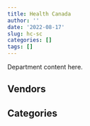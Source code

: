 ```yaml
---
title: Health Canada
author: ''
date: '2022-08-17'
slug: hc-sc
categories: []
tags: []
---
```


<script src="/rmarkdown-libs/htmlwidgets/htmlwidgets.js"></script>
<link href="/rmarkdown-libs/datatables-css/datatables-crosstalk.css" rel="stylesheet" />
<script src="/rmarkdown-libs/datatables-binding/datatables.js"></script>
<script src="/rmarkdown-libs/jquery/jquery-3.6.0.min.js"></script>
<link href="/rmarkdown-libs/dt-core-bootstrap/css/dataTables.bootstrap.min.css" rel="stylesheet" />
<link href="/rmarkdown-libs/dt-core-bootstrap/css/dataTables.bootstrap.extra.css" rel="stylesheet" />
<script src="/rmarkdown-libs/dt-core-bootstrap/js/jquery.dataTables.min.js"></script>
<script src="/rmarkdown-libs/dt-core-bootstrap/js/dataTables.bootstrap.min.js"></script>
<link href="/rmarkdown-libs/crosstalk/css/crosstalk.min.css" rel="stylesheet" />
<script src="/rmarkdown-libs/crosstalk/js/crosstalk.min.js"></script>
<script src="/rmarkdown-libs/htmlwidgets/htmlwidgets.js"></script>
<link href="/rmarkdown-libs/datatables-css/datatables-crosstalk.css" rel="stylesheet" />
<script src="/rmarkdown-libs/datatables-binding/datatables.js"></script>
<script src="/rmarkdown-libs/jquery/jquery-3.6.0.min.js"></script>
<link href="/rmarkdown-libs/dt-core-bootstrap/css/dataTables.bootstrap.min.css" rel="stylesheet" />
<link href="/rmarkdown-libs/dt-core-bootstrap/css/dataTables.bootstrap.extra.css" rel="stylesheet" />
<script src="/rmarkdown-libs/dt-core-bootstrap/js/jquery.dataTables.min.js"></script>
<script src="/rmarkdown-libs/dt-core-bootstrap/js/dataTables.bootstrap.min.js"></script>
<link href="/rmarkdown-libs/crosstalk/css/crosstalk.min.css" rel="stylesheet" />
<script src="/rmarkdown-libs/crosstalk/js/crosstalk.min.js"></script>

Department content here.

## Vendors

<div id="htmlwidget-1" style="width:100%;height:auto;" class="datatables html-widget"></div>
<script type="application/json" data-for="htmlwidget-1">{"x":{"style":"bootstrap","filter":"none","vertical":false,"data":[["<a href=\"/vendors/11983890_canada_centre/\">11983890 CANADA CENTRE<\/a>","<a href=\"/vendors/3955788_canada/\">3955788 CANADA<\/a>","<a href=\"/vendors/3d_datacomm/\">3D DATACOMM<\/a>","<a href=\"/vendors/3m_canada_company/\">3M CANADA COMPANY<\/a>","<a href=\"/vendors/4_office_automation/\">4 OFFICE AUTOMATION<\/a>","<a href=\"/vendors/4plan_consulting/\">4PLAN CONSULTING<\/a>","<a href=\"/vendors/73719_newfoundland_labrador/\">73719 NEWFOUNDLAND LABRADOR<\/a>","<a href=\"/vendors/a_hundred_answers/\">A HUNDRED ANSWERS<\/a>","<a href=\"/vendors/ab_sciex/\">AB SCIEX<\/a>","<a href=\"/vendors/act/\">ACT<\/a>","<a href=\"/vendors/adga_group/\">ADGA GROUP<\/a>","<a href=\"/vendors/advanced_business_interiors/\">ADVANCED BUSINESS INTERIORS<\/a>","<a href=\"/vendors/advanced_chippewa_technologies/\">ADVANCED CHIPPEWA TECHNOLOGIES<\/a>","<a href=\"/vendors/aecom/\">AECOM<\/a>","<a href=\"/vendors/agilent/\">AGILENT<\/a>","<a href=\"/vendors/air_liquide_canada/\">AIR LIQUIDE CANADA<\/a>","<a href=\"/vendors/als_canada/\">ALS CANADA<\/a>","<a href=\"/vendors/altis_human_resources/\">ALTIS HUMAN RESOURCES<\/a>","<a href=\"/vendors/amdocs/\">AMDOCS<\/a>","<a href=\"/vendors/amtek_engineering/\">AMTEK ENGINEERING<\/a>","<a href=\"/vendors/ansys_canada/\">ANSYS CANADA<\/a>","<a href=\"/vendors/applied_electonics/\">APPLIED ELECTONICS<\/a>","<a href=\"/vendors/arcadis_canada/\">ARCADIS CANADA<\/a>","<a href=\"/vendors/aris_global/\">ARIS GLOBAL<\/a>","<a href=\"/vendors/artemp_personnel_services/\">ARTEMP PERSONNEL SERVICES<\/a>","<a href=\"/vendors/ats_services/\">ATS SERVICES<\/a>","<a href=\"/vendors/avi_spl_canada/\">AVI SPL CANADA<\/a>","<a href=\"/vendors/banfield_seguin/\">BANFIELD SEGUIN<\/a>","<a href=\"/vendors/bdo_canada/\">BDO CANADA<\/a>","<a href=\"/vendors/bell_canada/\">BELL CANADA<\/a>","<a href=\"/vendors/biomerieux_canada/\">BIOMERIEUX CANADA<\/a>","<a href=\"/vendors/black_mcdonald/\">BLACK MCDONALD<\/a>","<a href=\"/vendors/bluedot/\">BLUEDOT<\/a>","<a href=\"/vendors/bouthillette_parizeau/\">BOUTHILLETTE PARIZEAU<\/a>","<a href=\"/vendors/bruker/\">BRUKER<\/a>","<a href=\"/vendors/cache_computer_consulting/\">CACHE COMPUTER CONSULTING<\/a>","<a href=\"/vendors/calian/\">CALIAN<\/a>","<a href=\"/vendors/caltrio_company/\">CALTRIO COMPANY<\/a>","<a href=\"/vendors/canada_post/\">CANADA POST<\/a>","<a href=\"/vendors/canadian_corps_of_commissionaires/\">CANADIAN CORPS OF COMMISSIONAIRES<\/a>","<a href=\"/vendors/canadian_paediatric_society/\">CANADIAN PAEDIATRIC SOCIETY<\/a>","<a href=\"/vendors/canadian_standards_association/\">CANADIAN STANDARDS ASSOCIATION<\/a>","<a href=\"/vendors/canon/\">CANON<\/a>","<a href=\"/vendors/carahsoft_technology/\">CARAHSOFT TECHNOLOGY<\/a>","<a href=\"/vendors/carleton_university/\">CARLETON UNIVERSITY<\/a>","<a href=\"/vendors/cbci_telecom/\">CBCI TELECOM<\/a>","<a href=\"/vendors/cdw_canada/\">CDW CANADA<\/a>","<a href=\"/vendors/charron_human_resources/\">CHARRON HUMAN RESOURCES<\/a>","<a href=\"/vendors/chu_sainte_justine/\">CHU SAINTE JUSTINE<\/a>","<a href=\"/vendors/chubb_edwards/\">CHUBB EDWARDS<\/a>","<a href=\"/vendors/cision_canada/\">CISION CANADA<\/a>","<a href=\"/vendors/cistel_technology/\">CISTEL TECHNOLOGY<\/a>","<a href=\"/vendors/closereach/\">CLOSEREACH<\/a>","<a href=\"/vendors/cnw_group/\">CNW GROUP<\/a>","<a href=\"/vendors/colliers_project_leaders/\">COLLIERS PROJECT LEADERS<\/a>","<a href=\"/vendors/compucom_canada/\">COMPUCOM CANADA<\/a>","<a href=\"/vendors/conoscenti_technologies/\">CONOSCENTI TECHNOLOGIES<\/a>","<a href=\"/vendors/construction_bugere/\">CONSTRUCTION BUGERE<\/a>","<a href=\"/vendors/contract_community/\">CONTRACT COMMUNITY<\/a>","<a href=\"/vendors/coradix_technology_consulting/\">CORADIX TECHNOLOGY CONSULTING<\/a>","<a href=\"/vendors/cossette_communications/\">COSSETTE COMMUNICATIONS<\/a>","<a href=\"/vendors/cummins_canada/\">CUMMINS CANADA<\/a>","<a href=\"/vendors/d_mark_biosciences/\">D MARK BIOSCIENCES<\/a>","<a href=\"/vendors/dalhousie_university/\">DALHOUSIE UNIVERSITY<\/a>","<a href=\"/vendors/davtair_industries/\">DAVTAIR INDUSTRIES<\/a>","<a href=\"/vendors/delco_automation/\">DELCO AUTOMATION<\/a>","<a href=\"/vendors/dell_computer/\">DELL COMPUTER<\/a>","<a href=\"/vendors/deloitte_and_touche/\">DELOITTE AND TOUCHE<\/a>","<a href=\"/vendors/donna_cona/\">DONNA CONA<\/a>","<a href=\"/vendors/dst_consulting_engineers/\">DST CONSULTING ENGINEERS<\/a>","<a href=\"/vendors/dynabook_canada/\">DYNABOOK CANADA<\/a>","<a href=\"/vendors/dynamic_personnel_consultants/\">DYNAMIC PERSONNEL CONSULTANTS<\/a>","<a href=\"/vendors/ebsco_canada/\">EBSCO CANADA<\/a>","<a href=\"/vendors/ecole_de_langues_abce/\">ECOLE DE LANGUES ABCE<\/a>","<a href=\"/vendors/ecole_de_langues_la_cite/\">ECOLE DE LANGUES LA CITE<\/a>","<a href=\"/vendors/ekos_research_associates/\">EKOS RESEARCH ASSOCIATES<\/a>","<a href=\"/vendors/ellisdon/\">ELLISDON<\/a>","<a href=\"/vendors/elsevier/\">ELSEVIER<\/a>","<a href=\"/vendors/entrust/\">ENTRUST<\/a>","<a href=\"/vendors/environics_research_group/\">ENVIRONICS RESEARCH GROUP<\/a>","<a href=\"/vendors/equasion_business_technologies/\">EQUASION BUSINESS TECHNOLOGIES<\/a>","<a href=\"/vendors/esbe_scientific_industries/\">ESBE SCIENTIFIC INDUSTRIES<\/a>","<a href=\"/vendors/esri/\">ESRI<\/a>","<a href=\"/vendors/excel_human_resources/\">EXCEL HUMAN RESOURCES<\/a>","<a href=\"/vendors/express_scripts_canada/\">EXPRESS SCRIPTS CANADA<\/a>","<a href=\"/vendors/fast_forward_french/\">FAST FORWARD FRENCH<\/a>","<a href=\"/vendors/fast_track_staffing/\">FAST TRACK STAFFING<\/a>","<a href=\"/vendors/fca_canada/\">FCA CANADA<\/a>","<a href=\"/vendors/federal_express_canada/\">FEDERAL EXPRESS CANADA<\/a>","<a href=\"/vendors/felix_technology/\">FELIX TECHNOLOGY<\/a>","<a href=\"/vendors/flynn_canada/\">FLYNN CANADA<\/a>","<a href=\"/vendors/fmc_professionals/\">FMC PROFESSIONALS<\/a>","<a href=\"/vendors/ford_motor_company/\">FORD MOTOR COMPANY<\/a>","<a href=\"/vendors/fsc/\">FSC<\/a>","<a href=\"/vendors/gamble_technologies/\">GAMBLE TECHNOLOGIES<\/a>","<a href=\"/vendors/gartner/\">GARTNER<\/a>","<a href=\"/vendors/gc_strategies/\">GC STRATEGIES<\/a>","<a href=\"/vendors/general_electric_canada/\">GENERAL ELECTRIC CANADA<\/a>","<a href=\"/vendors/general_motors/\">GENERAL MOTORS<\/a>","<a href=\"/vendors/genesis_integration/\">GENESIS INTEGRATION<\/a>","<a href=\"/vendors/genome_quebec/\">GENOME QUEBEC<\/a>","<a href=\"/vendors/getinge_canada/\">GETINGE CANADA<\/a>","<a href=\"/vendors/gilmore_reproductions/\">GILMORE REPRODUCTIONS<\/a>","<a href=\"/vendors/glaxosmithkline/\">GLAXOSMITHKLINE<\/a>","<a href=\"/vendors/global_knowledge/\">GLOBAL KNOWLEDGE<\/a>","<a href=\"/vendors/global_upholstery/\">GLOBAL UPHOLSTERY<\/a>","<a href=\"/vendors/golder_associates/\">GOLDER ASSOCIATES<\/a>","<a href=\"/vendors/goss_gilroy/\">GOSS GILROY<\/a>","<a href=\"/vendors/graybridge_international_consulting/\">GRAYBRIDGE INTERNATIONAL CONSULTING<\/a>","<a href=\"/vendors/haworth/\">HAWORTH<\/a>","<a href=\"/vendors/hewlett_packard/\">HEWLETT PACKARD<\/a>","<a href=\"/vendors/hitachi_data_systems/\">HITACHI DATA SYSTEMS<\/a>","<a href=\"/vendors/hypertec/\">HYPERTEC<\/a>","<a href=\"/vendors/hyundai_auto_canada/\">HYUNDAI AUTO CANADA<\/a>","<a href=\"/vendors/i4c_information_technology/\">I4C INFORMATION TECHNOLOGY<\/a>","<a href=\"/vendors/ibiska_telecom/\">IBISKA TELECOM<\/a>","<a href=\"/vendors/ibm_canada/\">IBM CANADA<\/a>","<a href=\"/vendors/iceberg_networks/\">ICEBERG NETWORKS<\/a>","<a href=\"/vendors/ids_systems_consultants/\">IDS SYSTEMS CONSULTANTS<\/a>","<a href=\"/vendors/ifathom/\">IFATHOM<\/a>","<a href=\"/vendors/ihs_global/\">IHS GLOBAL<\/a>","<a href=\"/vendors/illumina_canada/\">ILLUMINA CANADA<\/a>","<a href=\"/vendors/inland_audio_visual/\">INLAND AUDIO VISUAL<\/a>","<a href=\"/vendors/insa/\">INSA<\/a>","<a href=\"/vendors/instrux_media/\">INSTRUX MEDIA<\/a>","<a href=\"/vendors/integra_networks/\">INTEGRA NETWORKS<\/a>","<a href=\"/vendors/international_safety_research/\">INTERNATIONAL SAFETY RESEARCH<\/a>","<a href=\"/vendors/inventa_sales_and_promotions/\">INVENTA SALES AND PROMOTIONS<\/a>","<a href=\"/vendors/ipsos/\">IPSOS<\/a>","<a href=\"/vendors/iron_mountain/\">IRON MOUNTAIN<\/a>","<a href=\"/vendors/isomass_scientific/\">ISOMASS SCIENTIFIC<\/a>","<a href=\"/vendors/it_net_consultants/\">IT NET CONSULTANTS<\/a>","<a href=\"/vendors/itex/\">ITEX<\/a>","<a href=\"/vendors/john_wiley_sons/\">JOHN WILEY SONS<\/a>","<a href=\"/vendors/jp2g_consultants/\">JP2G CONSULTANTS<\/a>","<a href=\"/vendors/jumec_construction/\">JUMEC CONSTRUCTION<\/a>","<a href=\"/vendors/jumping_elephants/\">JUMPING ELEPHANTS<\/a>","<a href=\"/vendors/kone/\">KONE<\/a>","<a href=\"/vendors/kwc_architects/\">KWC ARCHITECTS<\/a>","<a href=\"/vendors/language_research_development_group/\">LANGUAGE RESEARCH DEVELOPMENT GROUP<\/a>","<a href=\"/vendors/lannick_contract_solutions/\">LANNICK CONTRACT SOLUTIONS<\/a>","<a href=\"/vendors/lansdowne_technologies/\">LANSDOWNE TECHNOLOGIES<\/a>","<a href=\"/vendors/les_traductions_tessier/\">LES TRADUCTIONS TESSIER<\/a>","<a href=\"/vendors/levitt_safety/\">LEVITT SAFETY<\/a>","<a href=\"/vendors/lexisnexis_canada/\">LEXISNEXIS CANADA<\/a>","<a href=\"/vendors/life_technologies/\">LIFE TECHNOLOGIES<\/a>","<a href=\"/vendors/lifespeak/\">LIFESPEAK<\/a>","<a href=\"/vendors/lionbridge/\">LIONBRIDGE<\/a>","<a href=\"/vendors/lowe_martin_company/\">LOWE MARTIN COMPANY<\/a>","<a href=\"/vendors/makwa_resourcing/\">MAKWA RESOURCING<\/a>","<a href=\"/vendors/manifest_communications/\">MANIFEST COMMUNICATIONS<\/a>","<a href=\"/vendors/manpower_services_canada/\">MANPOWER SERVICES CANADA<\/a>","<a href=\"/vendors/maplesoft_consulting/\">MAPLESOFT CONSULTING<\/a>","<a href=\"/vendors/maverin/\">MAVERIN<\/a>","<a href=\"/vendors/maxsys_staffing_and_consulting/\">MAXSYS STAFFING AND CONSULTING<\/a>","<a href=\"/vendors/maxxam_analytics/\">MAXXAM ANALYTICS<\/a>","<a href=\"/vendors/media_q/\">MEDIA Q<\/a>","<a href=\"/vendors/merck_frosst/\">MERCK FROSST<\/a>","<a href=\"/vendors/microsoft_canada/\">MICROSOFT CANADA<\/a>","<a href=\"/vendors/mindwire_systems/\">MINDWIRE SYSTEMS<\/a>","<a href=\"/vendors/mitsubishi_motor_sales/\">MITSUBISHI MOTOR SALES<\/a>","<a href=\"/vendors/miwayawin_health_care/\">MIWAYAWIN HEALTH CARE<\/a>","<a href=\"/vendors/modis_canada/\">MODIS CANADA<\/a>","<a href=\"/vendors/morneau_shepell/\">MORNEAU SHEPELL<\/a>","<a href=\"/vendors/morrison_hershfield/\">MORRISON HERSHFIELD<\/a>","<a href=\"/vendors/nations_translation_group/\">NATIONS TRANSLATION GROUP<\/a>","<a href=\"/vendors/newfound_recruiting/\">NEWFOUND RECRUITING<\/a>","<a href=\"/vendors/nisha_techonologies/\">NISHA TECHONOLOGIES<\/a>","<a href=\"/vendors/nissan_canada/\">NISSAN CANADA<\/a>","<a href=\"/vendors/nitam_solutions/\">NITAM SOLUTIONS<\/a>","<a href=\"/vendors/nova_networks/\">NOVA NETWORKS<\/a>","<a href=\"/vendors/nuix_north_america/\">NUIX NORTH AMERICA<\/a>","<a href=\"/vendors/ogilvy_montreal/\">OGILVY MONTREAL<\/a>","<a href=\"/vendors/onx_enterprise_solutions/\">ONX ENTERPRISE SOLUTIONS<\/a>","<a href=\"/vendors/opentext/\">OPENTEXT<\/a>","<a href=\"/vendors/oproma/\">OPROMA<\/a>","<a href=\"/vendors/optiv_canada_federal/\">OPTIV CANADA FEDERAL<\/a>","<a href=\"/vendors/oracle_canada/\">ORACLE CANADA<\/a>","<a href=\"/vendors/otis_elevator/\">OTIS ELEVATOR<\/a>","<a href=\"/vendors/pacwill_environmental/\">PACWILL ENVIRONMENTAL<\/a>","<a href=\"/vendors/paladin_group/\">PALADIN GROUP<\/a>","<a href=\"/vendors/phaselock_systems_international/\">PHASELOCK SYSTEMS INTERNATIONAL<\/a>","<a href=\"/vendors/pitney_bowes/\">PITNEY BOWES<\/a>","<a href=\"/vendors/pleiad_canada/\">PLEIAD CANADA<\/a>","<a href=\"/vendors/portage_personnel/\">PORTAGE PERSONNEL<\/a>","<a href=\"/vendors/pra/\">PRA<\/a>","<a href=\"/vendors/precisionerp/\">PRECISIONERP<\/a>","<a href=\"/vendors/precisionit/\">PRECISIONIT<\/a>","<a href=\"/vendors/pricewaterhouse_coopers/\">PRICEWATERHOUSE COOPERS<\/a>","<a href=\"/vendors/printers_plus/\">PRINTERS PLUS<\/a>","<a href=\"/vendors/procom_consultants/\">PROCOM CONSULTANTS<\/a>","<a href=\"/vendors/prologic_systems/\">PROLOGIC SYSTEMS<\/a>","<a href=\"/vendors/promaxis/\">PROMAXIS<\/a>","<a href=\"/vendors/proof_experiences/\">PROOF EXPERIENCES<\/a>","<a href=\"/vendors/proquest/\">PROQUEST<\/a>","<a href=\"/vendors/prosci_canada/\">PROSCI CANADA<\/a>","<a href=\"/vendors/purespirit_solutions/\">PURESPIRIT SOLUTIONS<\/a>","<a href=\"/vendors/qiagen/\">QIAGEN<\/a>","<a href=\"/vendors/qmr/\">QMR<\/a>","<a href=\"/vendors/quantum_management_services/\">QUANTUM MANAGEMENT SERVICES<\/a>","<a href=\"/vendors/quintet_consulting/\">QUINTET CONSULTING<\/a>","<a href=\"/vendors/r_r_international_translation/\">R R INTERNATIONAL TRANSLATION<\/a>","<a href=\"/vendors/radiation_solutions/\">RADIATION SOLUTIONS<\/a>","<a href=\"/vendors/randstad/\">RANDSTAD<\/a>","<a href=\"/vendors/rapiscan_systems/\">RAPISCAN SYSTEMS<\/a>","<a href=\"/vendors/raymond_chabot_grant_thornton/\">RAYMOND CHABOT GRANT THORNTON<\/a>","<a href=\"/vendors/ricardo_roofing/\">RICARDO ROOFING<\/a>","<a href=\"/vendors/risk_sciences_international/\">RISK SCIENCES INTERNATIONAL<\/a>","<a href=\"/vendors/sanexen_services_environmentaux/\">SANEXEN SERVICES ENVIRONMENTAUX<\/a>","<a href=\"/vendors/sap/\">SAP<\/a>","<a href=\"/vendors/sas_institute/\">SAS INSTITUTE<\/a>","<a href=\"/vendors/sc2_0_stepped_care_solutions/\">SC2 0 STEPPED CARE SOLUTIONS<\/a>","<a href=\"/vendors/seguin_morris/\">SEGUIN MORRIS<\/a>","<a href=\"/vendors/sensus_communication_solutions/\">SENSUS COMMUNICATION SOLUTIONS<\/a>","<a href=\"/vendors/service_star_building_cleaning/\">SERVICE STAR BUILDING CLEANING<\/a>","<a href=\"/vendors/sharp_electronics/\">SHARP ELECTRONICS<\/a>","<a href=\"/vendors/shi_canada/\">SHI CANADA<\/a>","<a href=\"/vendors/si_systems/\">SI SYSTEMS<\/a>","<a href=\"/vendors/siemens/\">SIEMENS<\/a>","<a href=\"/vendors/sierra_systems_group/\">SIERRA SYSTEMS GROUP<\/a>","<a href=\"/vendors/simplex_grinnell/\">SIMPLEX GRINNELL<\/a>","<a href=\"/vendors/slr_consulting_canada/\">SLR CONSULTING CANADA<\/a>","<a href=\"/vendors/softchoice/\">SOFTCHOICE<\/a>","<a href=\"/vendors/softsim_technologies/\">SOFTSIM TECHNOLOGIES<\/a>","<a href=\"/vendors/solotech/\">SOLOTECH<\/a>","<a href=\"/vendors/st_joseph_print_group/\">ST JOSEPH PRINT GROUP<\/a>","<a href=\"/vendors/stantec/\">STANTEC<\/a>","<a href=\"/vendors/stoneworks_technologies/\">STONEWORKS TECHNOLOGIES<\/a>","<a href=\"/vendors/stratos/\">STRATOS<\/a>","<a href=\"/vendors/subaru_canada/\">SUBARU CANADA<\/a>","<a href=\"/vendors/systematix_solutions/\">SYSTEMATIX SOLUTIONS<\/a>","<a href=\"/vendors/systemscope/\">SYSTEMSCOPE<\/a>","<a href=\"/vendors/tag_hr/\">TAG HR<\/a>","<a href=\"/vendors/tecsis/\">TECSIS<\/a>","<a href=\"/vendors/teknion/\">TEKNION<\/a>","<a href=\"/vendors/telecom_computer_services/\">TELECOM COMPUTER SERVICES<\/a>","<a href=\"/vendors/telus_canada/\">TELUS CANADA<\/a>","<a href=\"/vendors/teramach_technologies/\">TERAMACH TECHNOLOGIES<\/a>","<a href=\"/vendors/terlin_construction/\">TERLIN CONSTRUCTION<\/a>","<a href=\"/vendors/testforce_systems/\">TESTFORCE SYSTEMS<\/a>","<a href=\"/vendors/thales/\">THALES<\/a>","<a href=\"/vendors/the_aim_group/\">THE AIM GROUP<\/a>","<a href=\"/vendors/the_right_door_consulting/\">THE RIGHT DOOR CONSULTING<\/a>","<a href=\"/vendors/the_stevens_company/\">THE STEVENS COMPANY<\/a>","<a href=\"/vendors/the_vcan_group/\">THE VCAN GROUP<\/a>","<a href=\"/vendors/thermo_fisher_scientific/\">THERMO FISHER SCIENTIFIC<\/a>","<a href=\"/vendors/thrive_health/\">THRIVE HEALTH<\/a>","<a href=\"/vendors/thyssenkrupp_elevator/\">THYSSENKRUPP ELEVATOR<\/a>","<a href=\"/vendors/tiree/\">TIREE<\/a>","<a href=\"/vendors/toshiba_canada/\">TOSHIBA CANADA<\/a>","<a href=\"/vendors/totem_offisource/\">TOTEM OFFISOURCE<\/a>","<a href=\"/vendors/toyota_canada/\">TOYOTA CANADA<\/a>","<a href=\"/vendors/transwest_air/\">TRANSWEST AIR<\/a>","<a href=\"/vendors/turtle_island_staffing/\">TURTLE ISLAND STAFFING<\/a>","<a href=\"/vendors/tyco_integrated_fire_security/\">TYCO INTEGRATED FIRE SECURITY<\/a>","<a href=\"/vendors/ubiqus_canada/\">UBIQUS CANADA<\/a>","<a href=\"/vendors/universite_laval/\">UNIVERSITE LAVAL<\/a>","<a href=\"/vendors/university_of_alberta/\">UNIVERSITY OF ALBERTA<\/a>","<a href=\"/vendors/university_of_british_columbia/\">UNIVERSITY OF BRITISH COLUMBIA<\/a>","<a href=\"/vendors/university_of_calgary/\">UNIVERSITY OF CALGARY<\/a>","<a href=\"/vendors/university_of_guelph/\">UNIVERSITY OF GUELPH<\/a>","<a href=\"/vendors/university_of_ottawa/\">UNIVERSITY OF OTTAWA<\/a>","<a href=\"/vendors/university_of_regina/\">UNIVERSITY OF REGINA<\/a>","<a href=\"/vendors/university_of_saskatchewan/\">UNIVERSITY OF SASKATCHEWAN<\/a>","<a href=\"/vendors/university_of_toronto/\">UNIVERSITY OF TORONTO<\/a>","<a href=\"/vendors/university_of_waterloo/\">UNIVERSITY OF WATERLOO<\/a>","<a href=\"/vendors/vci_controls/\">VCI CONTROLS<\/a>","<a href=\"/vendors/veritaaq_technology_house/\">VERITAAQ TECHNOLOGY HOUSE<\/a>","<a href=\"/vendors/vfa_canada/\">VFA CANADA<\/a>","<a href=\"/vendors/visiontec/\">VISIONTEC<\/a>","<a href=\"/vendors/vmware/\">VMWARE<\/a>","<a href=\"/vendors/vwr_international/\">VWR INTERNATIONAL<\/a>","<a href=\"/vendors/waters/\">WATERS<\/a>","<a href=\"/vendors/west_wind_aviation/\">WEST WIND AVIATION<\/a>","<a href=\"/vendors/westbury_national_show_systems/\">WESTBURY NATIONAL SHOW SYSTEMS<\/a>","<a href=\"/vendors/wsp/\">WSP<\/a>","<a href=\"/vendors/xerox/\">XEROX<\/a>","<a href=\"/vendors/zoll_medical_canada/\">ZOLL MEDICAL CANADA<\/a>"],[null,null,"$     55,581.28","$     56,416.18",null,null,"$     63,619.75","$     17,520.15","$  1,272,806.61","$  1,254,647.56",null,"$    147,651.47",null,null,"$  1,509,517.63","$     38,238.25","$    609,991.16","$    815,782.57","$  1,397,261.98","$     14,762.66",null,"$    107,418.95","$     22,600.00","$    348,865.80","$    259,559.76",null,"$     40,892.09","$  1,162,246.45","$    163,906.50","$    368,554.78",null,null,null,null,"$    878,756.12","$  1,291,464.73","$  1,480,656.71","$     35,592.01","$    577,528.95","$  3,770,688.68","$      6,266.00","$     20,011.17","$    195,880.00",null,"$     62,603.80",null,"$    252,772.55",null,"$  1,505,728.64","$     25,121.49",null,"$  1,680,191.57","$      9,733.48","$     26,781.00",null,null,null,null,"$    151,973.22","$  1,192,498.18","$  1,072,434.32",null,"$     36,860.60","$    108,671.24",null,"$    183,973.10","$    147,347.09","$      6,212.34","$     74,836.10",null,null,"$    497,348.87",null,"$    357,136.77","$     43,137.91","$     63,723.89",null,"$     11,339.55",null,"$    273,365.00",null,null,"$     98,298.67","$  5,073,312.55","$ 21,806,050.89","$    214,711.20","$    168,927.92","$    408,240.19","$     16,950.00",null,"$    141,216.10","$     45,678.11","$    169,758.19","$    244,587.61","$    300,706.33","$    311,821.96",null,null,"$  1,650,327.93","$     72,216.50","$     15,748.07",null,"$     25,637.16","$     19,467.00","$     62,855.83","$    105,138.53",null,null,"$     63,553.41","$     53,154.94",null,null,"$     49,078.12","$     79,115.82",null,"$      5,736.92","$    571,726.52","$      8,660.25",null,null,"$     43,730.24","$    124,743.00",null,null,"$    310,744.19","$    857,570.41","$     13,560.00","$  1,304,658.32","$    125,832.35","$  1,123,409.82","$    140,433.08","$  1,253,762.03",null,null,"$      3,879.73",null,"$     11,300.00","$     98,498.84",null,null,null,null,"$     25,000.00","$    108,236.70",null,"$    421,681.72","$  1,231,918.84","$    235,609.40","$    177,286.83","$    494,707.89","$    391,798.90","$    441,774.32","$     14,849.92",null,"$    485,586.98",null,"$     56,500.00","$     35,605.52","$     19,021.66","$    115,200.00","$     75,197.85","$  1,523,608.58","$    419,116.71",null,null,null,null,"$    425,530.10","$     27,490.75",null,"$     33,275.85","$     21,026.13","$    546,736.59","$  2,351,089.26","$     56,500.00",null,null,null,"$      2,055.84","$    399,252.93",null,"$     11,762.17","$      6,228.34","$     83,055.00","$     36,336.35",null,"$    707,007.61","$  1,941,720.07","$  1,011,951.85","$     32,736.23",null,"$    420,344.03",null,"$  2,375,915.86",null,null,null,"$     50,838.57","$  1,174,251.52","$    475,852.87","$    152,008.81","$     35,877.50","$     34,227.70","$    116,803.50",null,"$    243,979.93",null,"$    682,991.77","$    395,715.07","$    109,470.32","$    823,818.09",null,"$    116,955.00",null,null,"$     89,362.52",null,"$  3,636,246.81","$    101,446.54",null,"$     72,333.91","$     79,846.94","$     88,987.24","$     68,609.02",null,null,"$     24,424.71",null,null,"$    411,397.34","$  1,678,645.94","$     84,750.00","$    124,046.39",null,"$     46,137.95","$    789,403.52",null,"$    248,156.86","$     22,716.65","$     57,979.74",null,"$  1,532,462.56","$    491,575.79","$     44,084.29","$    481,516.78","$  3,116,261.15",null,"$     10,370.21","$    716,654.46","$  2,084,526.20","$     10,784.10","$    291,912.19","$  3,463,283.54","$    311,615.52","$     50,199.10",null,null,"$     70,154.45","$     42,844.00","$      6,139.15",null,"$    193,943.09",null,null,"$    221,051.49","$  1,128,164.93","$    155,050.98","$    899,749.15",null,"$     64,709.83",null,"$    327,094.36","$  2,147,929.81","$  1,957,835.95","$    146,473.53","$     11,865.00","$    377,024.95","$    231,316.41"],[null,"$     49,645.88",null,"$     36,534.93","$      8,415.18",null,"$    215,082.06",null,"$  1,278,460.18","$  1,363,521.66",null,"$    455,162.16",null,"$     63,280.00","$  1,822,316.73","$     63,232.67","$    110,910.97","$    353,015.25",null,null,null,null,"$     21,357.00","$    713,895.35","$    550,423.63",null,null,"$  1,625,363.80",null,"$    355,752.30",null,"$     73,399.97",null,null,"$    175,618.59","$  2,025,436.67","$  1,017,574.13","$     44,102.99","$    531,352.25","$  3,587,763.43","$      7,306.99","$     20,746.80","$    235,921.52","$     44,509.15","$    127,345.00","$     23,058.80","$     55,136.89","$     12,204.00","$  2,026,771.20","$     13,612.40","$     12,147.50","$  4,886,613.80","$    175,808.16","$     31,174.44",null,null,null,null,"$    109,755.24","$  1,192,498.18","$ 13,861,178.80","$     68,413.59",null,"$    108,671.24",null,"$    148,989.92",null,"$    480,134.07","$    228,486.90","$     24,860.00",null,"$    450,412.10",null,"$    109,052.00","$    165,225.88","$     79,266.31",null,"$      8,183.73",null,"$    497,978.83",null,null,"$     97,751.07","$  5,204,084.32","$ 21,806,050.89","$    450,728.68","$    336,145.19","$    111,012.60",null,null,null,"$    719,193.22","$    118,398.70",null,"$     39,662.62","$    660,821.21","$    104,073.00",null,"$     63,475.64","$    165,642.30","$     48,934.37",null,null,"$     23,219.24","$     85,720.42","$     30,546.79","$     14,974.77",null,"$     81,665.00","$     79,299.95",null,null,"$     67,762.93","$     22,942.39",null,"$     43,983.08","$    409,903.79","$    177,789.75","$    447,278.27",null,"$     43,730.24","$    297,643.30","$     27,331.71","$     90,344.01","$    434,865.36","$  2,055,166.67","$     23,730.00","$  3,544,512.27","$    650,742.36","$  1,211,634.09","$    402,096.97","$  1,253,762.03","$     28,625.02","$     24,723.17","$     21,036.77",null,null,"$     56,444.76",null,"$     25,725.97",null,"$     78,648.00","$    298,880.00","$     99,913.37","$      5,756.15","$    117,298.34","$  1,231,918.84","$    270,285.55","$     19,172.71","$    891,995.63","$    627,221.92","$    441,774.32","$    208,978.16",null,"$    412,841.44","$     17,565.85","$     50,850.00","$     22,500.35","$  1,466,094.43",null,null,"$    375,684.31",null,null,"$     14,464.00",null,"$     26,501.19","$    358,189.68","$    134,654.94","$     24,896.16",null,"$      6,780.16","$    779,526.78",null,"$    112,010.00",null,"$      4,758.59",null,"$      6,201.49","$     47,980.06","$     19,167.75",null,"$      6,476.77","$     46,329.81","$    354,406.13",null,"$    987,778.50","$  2,154,303.72",null,"$     51,644.37",null,"$    477,169.78","$     33,266.92","$  3,052,726.90",null,null,null,"$     76,973.04","$  1,255,340.97","$    478,290.73","$     47,684.32","$    118,473.72",null,"$    687,071.75","$      2,148.02","$    206,640.26","$    281,120.27","$    811,092.66","$    331,302.71","$    129,405.03","$    918,631.07",null,null,"$     12,403.48",null,"$    102,270.50","$     24,391.73","$  3,845,499.98","$     52,775.40","$     24,860.00","$    254,918.86",null,"$     48,089.63","$     68,609.02","$    114,661.73","$     11,044.62","$     24,559.28","$    492,017.60",null,"$    238,832.73","$  1,409,109.08","$    247,357.00","$    490,140.10","$    222,804.29","$    155,119.41",null,null,"$    999,144.46","$     21,296.85",null,null,"$  2,507,946.54","$    463,903.94",null,null,"$  1,316,400.64",null,"$     10,370.21","$    623,438.26","$     68,847.88","$     17,616.01",null,"$  3,449,710.18","$    603,242.16","$     56,146.68","$     20,306.60",null,"$    113,412.73",null,"$      5,564.45","$     13,079.75","$    203,725.45",null,null,"$    262,201.73","$  1,109,995.33","$     19,762.65","$  1,329,712.66",null,"$     18,209.95",null,"$    239,897.80","$  3,534,183.97","$  1,957,835.95","$     73,767.91","$     23,865.60","$    600,003.90",null],[null,"$    259,852.27",null,null,"$     12,161.46","$     49,042.00","$    209,349.39",null,"$  1,041,150.63","$    943,425.74",null,"$    196,319.09","$    701,514.94",null,"$  1,715,240.55","$     28,809.64","$      4,825.92","$     51,043.94",null,null,null,null,"$     23,645.25","$  2,916,038.68","$    622,383.77","$        502.37",null,"$     18,563.19","$    138,731.29","$    356,726.96","$      1,305.13","$    160,694.56","$     66,326.09","$    103,017.61","$  1,090,868.46","$  1,033,102.65","$    142,286.30","$     56,318.78","$    393,859.73","$  3,805,342.64","$      7,327.01","$     18,484.48","$    324,351.23","$     39,100.59","$    148,548.94","$     49,790.94","$  3,078,204.26","$     39,889.00","$  2,149,707.00","$     61,524.69","$     16,226.22","$  5,726,183.03","$     53,792.36","$     31,798.20",null,null,"$     77,527.93","$    114,161.59","$    232,931.09","$  1,195,765.30","$ 23,433,113.55","$      7,957.17",null,"$    152,359.71",null,"$    149,398.11","$    108,167.69","$     73,323.37","$    419,363.08",null,null,"$    508,491.94",null,"$    154,497.23","$    194,756.39",null,null,null,"$     18,155.95","$    127,415.56",null,null,"$     32,368.58","$  4,014,578.00","$ 14,577,195.66","$    338,041.97","$    103,730.86",null,null,"$      3,093.14",null,"$    401,906.16","$    186,993.59","$    136,492.70","$    291,760.21","$    623,713.35","$     15,335.71","$     15,551.13","$     35,588.70","$    236,523.18","$     50,281.37",null,"$     39,891.26","$    120,017.30","$     78,976.45","$    148,577.76",null,null,"$    113,295.17","$     18,782.23",null,null,"$    173,854.09",null,null,"$      6,091.05","$    282,446.57","$     28,250.00","$  1,423,511.73",null,"$     41,813.29","$    125,518.35",null,null,"$    436,056.77",null,null,"$  1,457,027.18","$    355,800.23","$  3,139,852.83","$    416,599.21","$  1,257,197.00",null,null,null,null,null,"$     55,451.77","$     47,793.35","$     54,475.62","$     18,815.72",null,"$    118,650.00",null,"$     15,479.81","$     60,577.50","$  1,235,293.97","$    286,363.41",null,"$    480,657.89","$    628,940.34","$    442,984.66","$  1,203,471.79","$    402,127.17","$    552,300.02",null,"$     84,750.00",null,"$    910,071.15",null,null,null,null,"$     11,129.96","$    240,292.44","$     31,168.12","$     53,434.74","$    543,970.36",null,"$     44,290.47","$     11,644.65",null,"$    781,662.47",null,"$     22,600.00",null,"$     32,018.33",null,"$      6,218.48","$     11,410.74",null,"$     13,305.75","$     34,682.34","$     29,104.02","$     60,135.05",null,"$    770,286.40","$  2,118,522.85",null,"$     46,923.06",null,"$    378,595.51","$     24,831.70","$  3,424,488.76",null,null,null,"$    123,143.25","$    730,404.16","$    234,288.24","$     51,021.18","$     13,938.36","$    130,000.85","$    892,650.06","$      6,497.33","$    207,206.40",null,"$    553,265.78","$    340,889.54","$    147,993.72","$  1,086,692.64",null,null,null,null,"$    118,232.04",null,"$  3,935,388.41","$    176,507.29","$  1,202,166.94","$    148,554.28",null,"$    476,825.29",null,"$    189,269.14",null,"$      2,018.57",null,null,"$     52,119.90","$  1,412,969.65","$     39,860.75","$    731,636.07","$  2,060,965.46","$    228,418.57",null,"$     14,084.77","$  2,338,845.56",null,null,null,"$  2,894,138.19","$    470,361.94",null,null,"$  2,269,675.37","$     29,907.11","$     28,566.49","$    314,399.61","$    106,917.89",null,null,"$  3,166,172.36","$    430,210.04","$     57,497.21","$    110,773.40",null,"$     43,745.11","$     82,283.46","$     14,335.55",null,"$    529,695.92","$     15,400.00","$     66,146.81","$    207,353.56","$    850,212.33","$     23,793.19","$  1,480,768.05","$     80,484.25","$     23,996.68","$      4,157.30","$    546,909.16","$    720,100.69","$  1,475,081.88","$      9,666.93","$    120,151.52","$    655,761.59",null],["$ 65,812,562.19",null,null,null,"$     12,128.23",null,"$    208,777.40",null,"$  1,670,942.75","$    101,178.91","$    246,227.47","$    515,498.09","$  2,122,298.92",null,"$  3,213,785.73","$     96,806.22","$      4,812.73","$     36,240.81",null,null,"$     56,289.14",null,null,"$  1,752,416.80","$    209,100.95","$      9,650.81","$     46,306.63","$    646,974.00","$    971,688.05","$    355,752.30","$      7,939.53",null,"$  2,984,673.91",null,"$    237,580.20","$    879,912.25","$     33,569.48","$     56,164.91","$    371,610.84","$  5,238,154.05",null,"$     23,513.67","$    298,456.93","$     26,124.39","$    137,808.88","$     53,095.54","$    452,769.40",null,"$  2,275,298.73","$     60,254.49","$     16,181.89","$  5,699,776.08",null,"$     32,435.52","$     23,404.93","$      5,949.06","$     85,491.52","$     92,563.46","$     95,222.85","$  1,232,048.18","$ 81,306,203.19","$      9,522.51",null,"$    220,184.16","$     40,680.00","$    148,989.92","$    374,370.37","$    244,076.04","$     10,773.42",null,"$  7,688,499.66","$     25,328.28","$     19,187.64","$     67,431.52","$     36,318.89",null,"$     39,956.89","$    296,709.11","$        150.05","$    156,073.26","$      4,269.46","$     43,790.98","$      7,084.86","$  5,335,654.75",null,"$    303,025.52","$    252,756.64","$    180,602.25",null,"$    144,538.93",null,"$    684,567.89","$      7,280.29","$    170,605.08","$    622,352.34","$    341,925.93","$     24,214.29",null,null,"$     38,826.29","$     89,237.36","$     18,530.64","$     42,891.98","$     37,219.94","$     78,061.78","$      3,387.04",null,"$     40,000.00","$    104,096.12",null,"$      5,793.33","$     77,023.12","$    494,520.85",null,"$      7,204.82","$     13,723.67","$  1,755,728.07",null,"$  1,009,360.00","$     11,718.38",null,"$    111,071.24",null,null,"$    434,865.36","$     13,546.60",null,null,"$    108,796.27","$  1,423,412.98","$    465,719.51","$  1,253,762.03","$     12,581.42",null,null,"$     12,466.16","$     38,533.00","$     31,449.16","$     34,696.65","$    108,552.07","$     75,911.71",null,null,null,"$     11,043.85","$    124,730.68","$  1,231,918.84","$    549,993.40",null,"$    515,847.64","$    627,221.92","$    110,141.00","$  3,170,479.51","$    546,666.59","$    816,326.31",null,"$    467,191.99",null,"$  3,753,913.09",null,null,null,null,"$     56,422.71","$     75,220.51","$    652,234.22","$    107,488.26","$    383,287.59",null,"$     28,733.46",null,null,"$    260,554.16",null,null,"$     84,750.00","$     88,288.39","$    170,805.02","$      6,201.49","$     51,122.96",null,null,"$     26,009.92","$     47,180.28","$    105,320.48","$     16,372.44","$    474,423.66","$  1,900,731.72","$  2,023,464.88","$     47,368.77","$     11,992.68","$    241,376.08",null,"$  3,116,344.99","$     72,429.25","$     41,796.44","$    263,426.84","$     28,887.20","$    385,677.04","$        832.28",null,"$    228,480.88",null,"$    328,992.76","$      4,896.66","$    221,570.69",null,"$    409,119.16","$    133,450.81","$     99,584.70","$  1,681,758.00","$ 64,597,190.30",null,null,"$    877,219.00","$    124,865.86","$      2,878.87","$  3,217,109.95","$    133,027.02","$  1,934,675.71","$    217,489.97",null,"$    257,076.19",null,"$      8,675.91",null,null,null,"$     58,104.60",null,"$  1,446,040.07",null,"$    320,364.50","$  1,738,314.77","$    557,433.02","$        950.66",null,"$  1,005,706.01",null,null,"$      6,210.82","$  1,712,957.62","$    289,784.70",null,null,"$    995,263.84","$  5,275,368.93","$     31,840.21",null,null,null,"$     67,337.22",null,"$    178,892.22","$     77,302.15",null,"$     55,001.43","$     61,310.14","$     17,716.54",null,null,"$    554,229.58","$     36,950.00",null,"$    244,023.15","$    141,699.20","$     38,020.42","$  3,413,921.47",null,null,"$     26,895.20","$    211,851.52","$  2,203,177.21",null,"$    136,542.47","$    120,611.88","$    666,177.57",null]],"container":"<table class=\"table table-striped table-hover row-border order-column display\">\n  <thead>\n    <tr>\n      <th>Vendor<\/th>\n      <th>2017-2018<\/th>\n      <th>2018-2019<\/th>\n      <th>2019-2020<\/th>\n      <th>2020-2021<\/th>\n    <\/tr>\n  <\/thead>\n<\/table>","options":{"order":[[4,"desc"]],"pageLength":10,"autoWidth":true,"columnDefs":[],"orderClasses":false}},"evals":[],"jsHooks":[]}</script>

## Categories

<div id="htmlwidget-2" style="width:100%;height:auto;" class="datatables html-widget"></div>
<script type="application/json" data-for="htmlwidget-2">{"x":{"style":"bootstrap","filter":"none","vertical":false,"data":[["<a href=\"/categories/1_facilities_and_construction/\">Facilities and construction<\/a>","<a href=\"/categories/10_office_management/\">Office management<\/a>","<a href=\"/categories/2_professional_services/\">Professional services<\/a>","<a href=\"/categories/3_information_technology/\">Information technology<\/a>","<a href=\"/categories/4_medical/\">Medical<\/a>","<a href=\"/categories/5_transportation_and_logistics/\">Transportation and logistics<\/a>","<a href=\"/categories/6_industrial_products_and_services/\">Industrial products and services<\/a>","<a href=\"/categories/7_travel/\">Travel<\/a>","<a href=\"/categories/8_security_and_protection/\">Security and protection<\/a>","<a href=\"/categories/9_human_capital/\">Human capital<\/a>",null],["$   3,663,415.46","$   2,368,435.52","$  48,001,768.28","$  34,397,732.00","$  46,524,905.71","$   3,864,835.60","$  15,900,170.99","$  10,190,642.52","$   3,770,688.68","$   5,741,842.46","$     156,401.24"],["$   5,211,371.06","$   2,918,382.31","$  70,109,506.19","$  36,599,010.86","$  28,656,119.05","$   1,571,614.66","$  13,556,597.24","$   5,414,637.23","$   3,612,769.10","$   5,921,805.52","$     152,291.66"],["$   5,247,550.48","$   3,508,132.58","$  71,534,876.05","$  45,909,347.34","$  18,542,504.31","$   2,321,509.95","$   9,852,786.17","$   4,648,364.77","$   3,818,644.12","$   5,535,727.55","$     132,409.57"],["$   5,053,126.55","$   3,723,352.25","$ 130,317,994.86","$ 198,577,362.39","$   7,791,114.94","$     875,507.04","$  13,720,295.42",null,"$   5,228,671.09","$   5,712,272.33","$     136,527.47"]],"container":"<table class=\"table table-striped table-hover row-border order-column display\">\n  <thead>\n    <tr>\n      <th>Category<\/th>\n      <th>2017-2018<\/th>\n      <th>2018-2019<\/th>\n      <th>2019-2020<\/th>\n      <th>2020-2021<\/th>\n    <\/tr>\n  <\/thead>\n<\/table>","options":{"order":[[4,"desc"]],"pageLength":20,"autoWidth":true,"columnDefs":[],"orderClasses":false,"lengthMenu":[10,20,25,50,100]}},"evals":[],"jsHooks":[]}</script>
